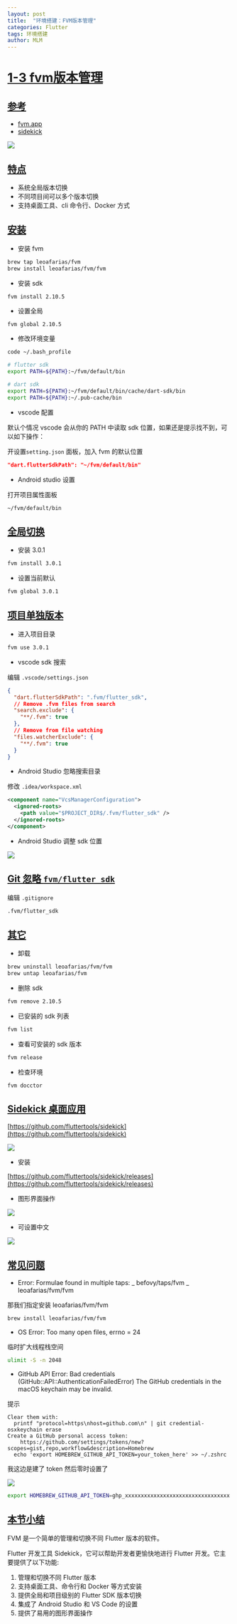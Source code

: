 ```yaml
---
layout: post
title:  "环境搭建：FVM版本管理"
categories: Flutter
tags: 环境搭建
author: MLM
---
```

# [1-3 fvm版本管理]()

## [参考]()

* [fvm.app](https://fvm.app/)
* [sidekick](https://github.com/fluttertools/sidekick)

![](https://molingmiao.github.io/pic/0666887ccae4f68ae2b57dc5e7966cc3.png)

## [特点]()

* 系统全局版本切换
* 不同项目间可以多个版本切换
* 支持桌面工具、cli 命令行、Docker 方式

## [安装]()

* 安装 fvm

```sh
brew tap leoafarias/fvm
brew install leoafarias/fvm/fvm
```

* 安装 sdk

```sh
fvm install 2.10.5
```

* 设置全局

```
fvm global 2.10.5
```

* 修改环境变量

```sh
code ~/.bash_profile

# flutter sdk
export PATH=${PATH}:~/fvm/default/bin

# dart sdk
export PATH=${PATH}:~/fvm/default/bin/cache/dart-sdk/bin
export PATH=${PATH}:~/.pub-cache/bin
```

* vscode 配置

默认个情况 vscode 会从你的 PATH 中读取 sdk 位置，如果还是提示找不到，可以如下操作：

开设置`setting.json` 面板，加入 fvm 的默认位置

```json
"dart.flutterSdkPath": "~/fvm/default/bin"
```

* Android studio 设置

打开项目属性面板

```
~/fvm/default/bin
```

## [全局切换]()

* 安装 3.0.1

```sh
fvm install 3.0.1
```

* 设置当前默认

```sh
fvm global 3.0.1
```

## [项目单独版本]()

* 进入项目目录

```sh
fvm use 3.0.1
```

* vscode sdk 搜索

编辑 `.vscode/settings.json`

```json
{
  "dart.flutterSdkPath": ".fvm/flutter_sdk",
  // Remove .fvm files from search
  "search.exclude": {
    "**/.fvm": true
  },
  // Remove from file watching
  "files.watcherExclude": {
    "**/.fvm": true
  }
}
```

* Android Studio 忽略搜索目录

修改 `.idea/workspace.xml`

```xml
<component name="VcsManagerConfiguration">
  <ignored-roots>
    <path value="$PROJECT_DIR$/.fvm/flutter_sdk" />
  </ignored-roots>
</component>
```

* Android Studio 调整 sdk 位置

![](https://molingmiao.github.io/pic/349ad5029c69d28008c9a632b302e67c.png)

## [Git 忽略 `fvm/flutter_sdk`]()

编辑 `.gitignore`

```sh
.fvm/flutter_sdk
```

## [其它]()

* 卸载

```sh
brew uninstall leoafarias/fvm/fvm
brew untap leoafarias/fvm
```

* 删除 sdk

```sh
fvm remove 2.10.5
```

* 已安装的 sdk 列表

```sh
fvm list
```

* 查看可安装的 sdk 版本

```sh
fvm release
```

* 检查环境

```
fvm docctor
```

## [Sidekick 桌面应用]()

[https://github.com/fluttertools/sidekick](https://github.com/fluttertools/sidekick)

![](https://molingmiao.github.io/pic/daec09b264e5c2e562fd19dc58cbf0db.png)

* 安装

[https://github.com/fluttertools/sidekick/releases](https://github.com/fluttertools/sidekick/releases)

* 图形界面操作

![](https://molingmiao.github.io/pic/4e8d353d7b537a6b3e8f83308484747f.png)

* 可设置中文

![](https://molingmiao.github.io/pic/b7e144541dc310014a33dcd4698fff64.png)

## [常见问题]()

* Error: Formulae found in multiple taps: \_ befovy/taps/fvm \_ leoafarias/fvm/fvm

那我们指定安装 leoafarias/fvm/fvm

```sh
brew install leoafarias/fvm/fvm
```

* OS Error: Too many open files, errno = 24

临时扩大线程栈空间

```sh
ulimit -S -n 2048
```

* GitHub API Error: Bad credentials (GitHub::API::AuthenticationFailedError) The GitHub credentials in the macOS keychain may be invalid.

提示

```
Clear them with:
  printf "protocol=https\nhost=github.com\n" | git credential-osxkeychain erase
Create a GitHub personal access token:
    https://github.com/settings/tokens/new?scopes=gist,repo,workflow&description=Homebrew
  echo 'export HOMEBREW_GITHUB_API_TOKEN=your_token_here' >> ~/.zshrc
```

我这边是建了 token 然后零时设置了

![](https://molingmiao.github.io/pic/65b6573e9fc14a87f8b08760acdb4356.png)

```sh
export HOMEBREW_GITHUB_API_TOKEN=ghp_xxxxxxxxxxxxxxxxxxxxxxxxxxxxxxxxx
```

## [本节小结]()

FVM 是一个简单的管理和切换不同 Flutter 版本的软件。

Flutter 开发工具 Sidekick，它可以帮助开发者更愉快地进行 Flutter 开发。它主要提供了以下功能:

1. 管理和切换不同 Flutter 版本
2. 支持桌面工具、命令行和 Docker 等方式安装
3. 提供全局和项目级别的 Flutter SDK 版本切换
4. 集成了 Android Studio 和 VS Code 的设置
5. 提供了易用的图形界面操作
